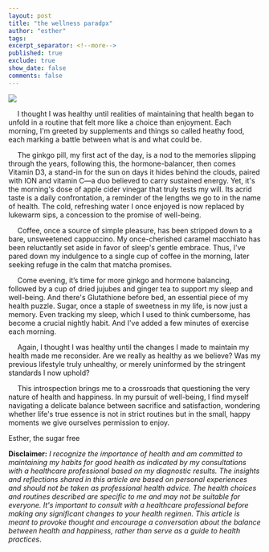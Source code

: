 ```yaml
---
layout: post
title: "the wellness paradpx"
author: "esther"
tags: 
excerpt_separator: <!--more-->
published: true
exclude: true
show_date: false
comments: false
---
```


<img src="{{site.url}}/assets/images/mackinac-bird-1.png" style>

&emsp; I thought I was healthy until  realities of maintaining that health began to unfold in a routine that felt more like a choice than enjoyment.  Each morning, I'm greeted by supplements and things so called heathy food, each marking a battle between what is and what could be. 

&emsp; The ginkgo pill, my first act of the day, is a nod to the memories slipping through the years, following this, the hormone-balancer, then comes Vitamin D3, a stand-in for the sun on days it hides behind the clouds, paired with ION and vitamin C—a duo believed to carry sustained energy. Yet, it's the morning's dose of apple cider vinegar that truly tests my will. Its acrid taste is a daily confrontation, a reminder of the lengths we go to in the name of health. The cold, refreshing water I once enjoyed is now replaced by lukewarm sips, a concession to the promise of well-being.

&emsp; Coffee, once a source of simple pleasure, has been stripped down to a bare, unsweetened cappuccino. My once-cherished caramel macchiato has been reluctantly set aside in favor of sleep's gentle embrace. Thus, I've pared down my indulgence to a single cup of coffee in the morning, later seeking refuge in the calm that matcha promises.

&emsp; Come evening, it’s time for more ginkgo and hormone balancing, followed by a cup of dried jujubes and ginger tea to support my sleep and well-being. And there's Glutathione before bed, an essential piece of my health puzzle. Sugar, once a staple of sweetness in my life, is now just a memory. Even tracking my sleep, which I used to think cumbersome, has become a crucial nightly habit. And I've added a few minutes of exercise each morning. 

&emsp; Again, I thought I was healthy until the changes I made to maintain my health made me reconsider. Are we really as healthy as we believe? Was my previous lifestyle truly unhealthy, or merely uninformed by the stringent standards I now uphold?

&emsp; This introspection brings me to a crossroads that questioning the very nature of health and happiness. In my pursuit of well-being, I find myself navigating a delicate balance between sacrifice and satisfaction, wondering whether life's true essence is not in strict routines but in the small, happy moments we give ourselves permission to enjoy.

Esther, the sugar free

**Disclaimer:** _I recognize the importance of health and am committed to maintaining my habits for good health as indicated by my consultations with a healthcare professional based on my diagnostic results. The insights and reflections shared in this article are based on personal experiences and should not be taken as professional health advice. The health choices and routines described are specific to me and may not be suitable for everyone. It's important to consult with a healthcare professional before making any significant changes to your health regimen. This article is meant to provoke thought and encourage a conversation about the balance between health and happiness, rather than serve as a guide to health practices_.
